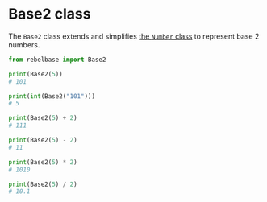 # Base2 class

The `Base2` class extends and simplifies [the `Number` class](./number.md) to represent base 2 numbers.

```python
from rebelbase import Base2

print(Base2(5))
# 101

print(int(Base2("101")))
# 5

print(Base2(5) + 2)
# 111

print(Base2(5) - 2)
# 11

print(Base2(5) * 2)
# 1010

print(Base2(5) / 2)
# 10.1
```
